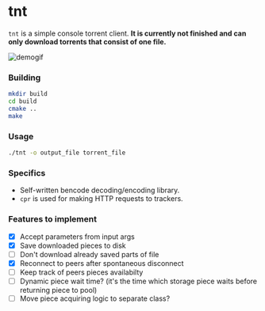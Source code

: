 # tnt
`tnt` is a simple console torrent client. **It is currently not finished and can only download torrents that consist of one file.**

![demogif](https://github.com/alt-qi/tnt/blob/main/demo.gif)

### Building
```sh
mkdir build
cd build
cmake ..
make
```

### Usage
```sh
./tnt -o output_file torrent_file
```

### Specifics
- Self-written bencode decoding/encoding library.
- `cpr` is used for making HTTP requests to trackers.

### Features to implement
- [x] Accept parameters from input args
- [x] Save downloaded pieces to disk
- [ ] Don't download already saved parts of file
- [x] Reconnect to peers after spontaneous disconnect
- [ ] Keep track of peers pieces availabilty 
- [ ] Dynamic piece wait time? (it's the time which storage piece waits before returning piece to pool)
- [ ] Move piece acquiring logic to separate class? 
